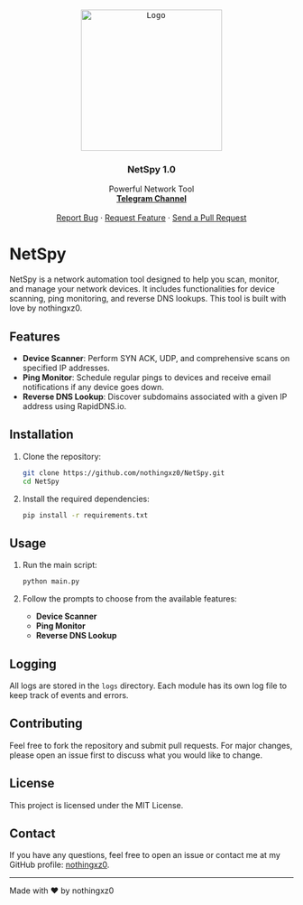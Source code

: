 <!-- PROJECT LOGO -->
<br />
<p align="center">
  <kbd>
  <a href="https://github.com/nothingxz0/NetSpy/">
    <img src="https://cdn.discordapp.com/attachments/1144202377512104082/1259240818544476362/image-removebg-preview.png?ex=668af6e6&is=6689a566&hm=110016b3786a2c01a7b41634570dfe3ceddc93f98a8578cb75d87de4f4cabe76&" alt="Logo" width="250" height="250">
    </kbd>
  </a>

  <h3 align="center">NetSpy 1.0</h3>

  <p align="center">
    Powerful Network Tool
    <br />
    <a href="https://t.me/nothingxz0"><strong>Telegram Channel</strong></a>
    <br />
    <br />
    <a href="https://github.com/nothingxz0/NetSpy/issues">Report Bug</a>
    ·
    <a href="https://github.com/nothingxz0/NetSpy/issues">Request Feature</a>
    ·
    <a href="https://github.com/nothingxz0/NetSpy/pulls">Send a Pull Request</a>
  </p>
</p>

# NetSpy

NetSpy is a network automation tool designed to help you scan, monitor, and manage your network devices. It includes functionalities for device scanning, ping monitoring, and reverse DNS lookups. This tool is built with love by nothingxz0.

## Features

- **Device Scanner**: Perform SYN ACK, UDP, and comprehensive scans on specified IP addresses.
- **Ping Monitor**: Schedule regular pings to devices and receive email notifications if any device goes down.
- **Reverse DNS Lookup**: Discover subdomains associated with a given IP address using RapidDNS.io.

## Installation

1. Clone the repository:
    ```sh
    git clone https://github.com/nothingxz0/NetSpy.git
    cd NetSpy
    ```

2. Install the required dependencies:
    ```sh
    pip install -r requirements.txt
    ```

## Usage

1. Run the main script:
    ```sh
    python main.py
    ```

2. Follow the prompts to choose from the available features:
    - **Device Scanner**
    - **Ping Monitor**
    - **Reverse DNS Lookup**

## Logging

All logs are stored in the `logs` directory. Each module has its own log file to keep track of events and errors.

## Contributing

Feel free to fork the repository and submit pull requests. For major changes, please open an issue first to discuss what you would like to change.

## License

This project is licensed under the MIT License.

## Contact

If you have any questions, feel free to open an issue or contact me at my GitHub profile: [nothingxz0](https://github.com/nothingxz0).

---

Made with ❤️ by nothingxz0
